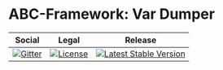 # ABC-Framework: Var Dumper

<table>
<thead>
<tr>
<th>Social</th>
<th>Legal</th>
<th>Release</th>
</tr>
</thead>
<tbody>
<tr>
<td>
<a href="https://gitter.im/SetBased/php-abc?utm_source=badge&utm_medium=badge&utm_campaign=pr-badge"><img src="https://badges.gitter.im/SetBased/php-abc.svg" alt="Gitter"/></a>
</td>
<td>
<a href="https://packagist.org/packages/setbased/abc-var-dumper"><img src="https://poser.pugx.org/setbased/abc-var-dumper/license" alt="License"/></a>
</td>
<td>
<a href="https://packagist.org/packages/setbased/abc-var-dumper"><img src="https://poser.pugx.org/setbased/abc-var-dumper/v/stable" alt="Latest Stable Version"/></a>
</td>
</tr>
</tbody>
</table>
